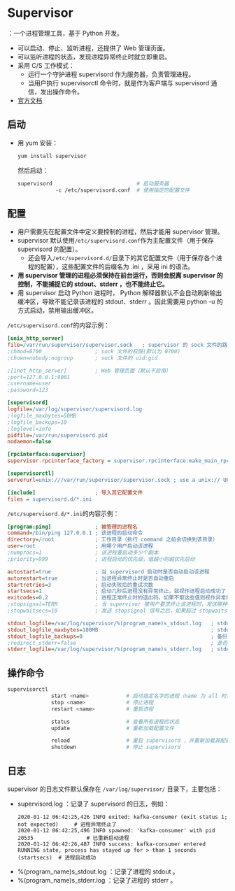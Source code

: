 # Supervisor

：一个进程管理工具，基于 Python 开发。
- 可以启动、停止、监听进程，还提供了 Web 管理页面。
- 可以监听进程的状态，发现进程异常终止时就立即重启。
- 采用 C/S 工作模式：
  - 运行一个守护进程 supervisord 作为服务器，负责管理进程。
  - 当用户执行 supervisorctl 命令时，就是作为客户端与 supervisord 通信，发出操作命令。
- [官方文档](http://supervisord.org/index.html)

## 启动

- 用 yum 安装：
    ```sh
    yum install supervisor
    ```
  然后启动：
    ```sh
    supervisord                           # 启动服务器
                -c /etc/supervisord.conf  # 使用指定的配置文件
    ```

## 配置

- 用户需要先在配置文件中定义要控制的进程，然后才能用 supervisor 管理。
- supervisor 默认使用`/etc/supervisord.conf`作为主配置文件（用于保存 supervisord 的配置）。
  - 还会导入`/etc/supervisord.d/`目录下的其它配置文件（用于保存各个进程的配置），这些配置文件的后缀名为 .ini ，采用 ini 的语法。
- **用 supervisor 管理的进程必须保持在前台运行，否则会脱离 supervisor 的控制，不能捕捉它的 stdout、stderr ，也不能终止它。**
- 用 supervisor 启动 Python 进程时， Python 解释器默认不会自动刷新输出缓冲区，导致不能记录该进程的 stdout、stderr 。因此需要用 python -u 的方式启动，禁用输出缓冲区。

`/etc/supervisord.conf`的内容示例：
```ini
[unix_http_server]
file=/var/run/supervisor/supervisor.sock   ; supervisor 的 sock 文件的路径
;chmod=0700                 ; sock 文件的权限(默认为 0700)
;chown=nobody:nogroup       ; sock 文件的 uid:gid

;[inet_http_server]         ; Web 管理页面（默认不启用）
;port=127.0.0.1:9001
;username=user
;password=123

[supervisord]
logfile=/var/log/supervisor/supervisord.log
;logfile_maxbytes=50MB
;logfile_backups=10
;loglevel=info
pidfile=/var/run/supervisord.pid
nodaemon=false

[rpcinterface:supervisor]
supervisor.rpcinterface_factory = supervisor.rpcinterface:make_main_rpcinterface

[supervisorctl]
serverurl=unix:///var/run/supervisor/supervisor.sock ; use a unix:// URL  for a unix socket

[include]                   ; 导入其它配置文件
files = supervisord.d/*.ini
```

`/etc/supervisord.d/*.ini`的内容示例：
```ini
[program:ping]              ; 被管理的进程名
command=/bin/ping 127.0.0.1 ; 该进程的启动命令
directory=/root             ; 工作目录（执行 command 之前会切换到该目录）
user=root                   ; 用哪个用户启动该进程
;numprocs=1                 ; 该进程要启动多少个副本
;priority=999               ; 进程启动的优先级，值越小则越优先启动

autostart=true              ; 当 supervisord 启动时是否自动启动该进程
autorestart=true            ; 当进程异常终止时是否自动重启
startretries=3              ; 启动失败后的重试次数
startsecs=1                 ; 启动几秒后进程没有异常终止，就视作进程启动成功了
exitcodes=0,2               ; 进程正常终止时的退出码，如果不取这些值则视作异常终止
;stopsignal=TERM            ; 当 supervisor 被用户要求终止该进程时，发送哪种信号（可以是 TERM、HUP、INT、QUIT、KILL、USR1、USR2）
;stopwaitsecs=10            ; 发送 stopsignal 信号之后，如果超过 stopwaitsecs 秒进程仍然没终止，则发送 SIGKILL 信号强制终止

stdout_logfile=/var/log/supervisor/%(program_name)s_stdout.log   ; stdout 日志文件的保存路径（该目录需要已存在）
stdout_logfile_maxbytes=100MB                                    ; stdout 日志文件的最大大小，超出则会循环写入，设置成 0 则不限制大小
stdout_logfile_backups=0                                         ; 备份多少个以前的 stdout 日志文件（按 *.1、*.2、*.3 格式编号），设置成 0 则不备份
;redirect_stderr=false                                           ; 是否把 stderr 重定向到 stdout
stderr_logfile=/var/log/supervisor/%(program_name)s_stderr.log   ; stderr 日志文件的保存路径（该目录需要已存在）
```

## 操作命令

```sh
supervisorctl
              start <name>            # 启动指定名字的进程（name 为 all 时会选中配置文件中的所有进程）
              stop <name>             # 停止进程
              restart <name>          # 重启进程

              status                  # 查看所有进程的状态
              update                  # 重新加载配置文件

              reload                  # 重启 supervisord ，并重新加载其配置文件
              shutdown                # 停止 supervisord
```

## 日志

supervisor 的日志文件默认保存在 `/var/log/supervisor/` 目录下，主要包括：
- supervisord.log ：记录了 supervisord 的日志，例如：
  ```
  2020-01-12 06:42:25,426 INFO exited: kafka-consumer (exit status 1; not expected)     # 进程异常终止了
  2020-01-12 06:42:25,496 INFO spawned: 'kafka-consumer' with pid 20535                 # 已重新启动进程
  2020-01-12 06:42:26,487 INFO success: kafka-consumer entered RUNNING state, process has stayed up for > than 1 seconds (startsecs)  # 进程启动成功
  ```
- %(program_name)s_stdout.log ：记录了进程的 stdout 。
- %(program_name)s_stderr.log ：记录了进程的 stderr 。
